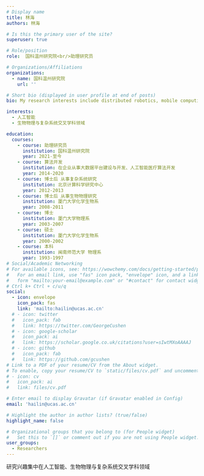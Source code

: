 ```yaml
---
# Display name
title: 林海
authors: 林海

# Is this the primary user of the site?
superuser: true

# Role/position
role:  国科温州研究院<br/>助理研究员

# Organizations/Affiliations
organizations:
  - name: 国科温州研究院
    url: ''

# Short bio (displayed in user profile at end of posts)
bio: My research interests include distributed robotics, mobile computing and programmable matter.

interests:
  - 人工智能
  - 生物物理与复杂系统交叉学科领域

education:
  courses:
    - course: 助理研究员
      institution: 国科温州研究院
      year: 2021-至今
    - course: 算法开发
      institution: 在企业从事大数据平台建设与开发、人工智能医疗算法开发
      year: 2014-2020
    - course: 博士后 从事复杂系统研究
      institution: 北京计算科学研究中心
      year: 2012-2013
    - course: 博士后 从事生物物理研究
      institution: 厦门大学化学生物系
      year: 2008-2011
    - course: 博士
      institution: 厦门大学物理系
      year: 2003-2007
    - course: 硕士
      institution: 厦门大学化学生物系
      year: 2000-2002 
    - course: 本科
      institution: 闽南师范大学 物理系
      year: 1993-1997
# Social/Academic Networking
# For available icons, see: https://wowchemy.com/docs/getting-started/page-builder/#icons
#   For an email link, use "fas" icon pack, "envelope" icon, and a link in the
#   form "mailto:your-email@example.com" or "#contact" for contact widget.
# Ctrl k+ Ctrl + c/u/q
social:
  - icon: envelope
    icon_pack: fas
    link: 'mailto:hailin@ucas.ac.cn'
  # - icon: twitter
  #   icon_pack: fab
  #   link: https://twitter.com/GeorgeCushen
  # - icon: google-scholar
  #   icon_pack: ai
  #   link: https://scholar.google.co.uk/citations?user=sIwtMXoAAAAJ
  # - icon: github
  #   icon_pack: fab
  #   link: https://github.com/gcushen
# Link to a PDF of your resume/CV from the About widget.
# To enable, copy your resume/CV to `static/files/cv.pdf` and uncomment the lines below.
# - icon: cv
#   icon_pack: ai
#   link: files/cv.pdf

# Enter email to display Gravatar (if Gravatar enabled in Config)
email: 'hailin@ucas.ac.cn'

# Highlight the author in author lists? (true/false)
highlight_name: false

# Organizational groups that you belong to (for People widget)
#   Set this to `[]` or comment out if you are not using People widget.
user_groups:
  - Researchers
---
```


研究兴趣集中在人工智能、生物物理与复杂系统交叉学科领域
